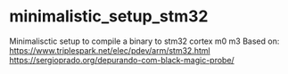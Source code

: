 # minimalistic_setup_stm32
Minimalisctic setup to compile a binary to stm32 cortex m0 m3
Based on:
	https://www.triplespark.net/elec/pdev/arm/stm32.html
	https://sergioprado.org/depurando-com-black-magic-probe/